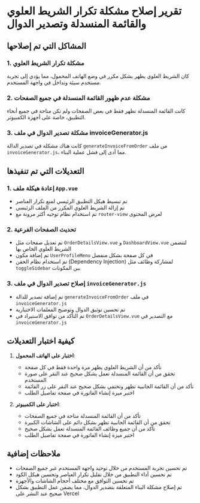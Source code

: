 # تقرير إصلاح مشكلة تكرار الشريط العلوي والقائمة المنسدلة وتصدير الدوال

## المشاكل التي تم إصلاحها

### 1. مشكلة تكرار الشريط العلوي
كان الشريط العلوي يظهر بشكل مكرر في وضع الهاتف المحمول، مما يؤدي إلى تجربة مستخدم سيئة وتداخل في واجهة المستخدم.

### 2. مشكلة عدم ظهور القائمة المنسدلة في جميع الصفحات
كانت القائمة المنسدلة تظهر فقط في بعض الصفحات ولم تكن متاحة في جميع أنحاء التطبيق، خاصة على أجهزة الكمبيوتر.

### 3. مشكلة تصدير الدوال في ملف invoiceGenerator.js
كانت هناك مشكلة في تصدير الدالة `generateInvoiceFromOrder` من ملف `invoiceGenerator.js`، مما أدى إلى فشل عملية البناء.

## التعديلات التي تم تنفيذها

### 1. إعادة هيكلة ملف `App.vue`
- تم تبسيط هيكل التطبيق الرئيسي لمنع تكرار العناصر
- تم إزالة الشريط العلوي المكرر من الملف الرئيسي
- تم استخدام نظام توجيه أكثر مرونة مع `router-view` لعرض المحتوى

### 2. تحديث الصفحات الفرعية
- تم تعديل صفحات مثل `OrderDetailsView.vue` و `DashboardView.vue` لتتضمن الشريط العلوي الخاص بها
- تم إضافة مكون `UserProfileMenu` في كل صفحة بشكل منفصل
- تم استخدام نظام الحقن (Dependency Injection) لمشاركة وظائف مثل `toggleSidebar` بين المكونات

### 3. إصلاح تصدير الدوال في ملف `invoiceGenerator.js`
- تم إضافة تصدير للدالة `generateInvoiceFromOrder` في ملف `invoiceGenerator.js`
- تم تحسين توثيق الدوال وتوضيح المعلمات الاختيارية
- تم التأكد من توافق الاستيراد في `OrderDetailsView.vue` مع التصدير في `invoiceGenerator.js`

## كيفية اختبار التعديلات

1. **اختبار على الهاتف المحمول**:
   - تأكد من أن الشريط العلوي يظهر مرة واحدة فقط في كل صفحة
   - تحقق من أن القائمة المنسدلة تعمل بشكل صحيح عند النقر على صورة المستخدم
   - تأكد من أن القائمة الجانبية تظهر وتختفي بشكل صحيح عند النقر على زر القائمة
   - اختبر ميزة إنشاء الفاتورة في صفحة تفاصيل الطلب

2. **اختبار على الكمبيوتر**:
   - تأكد من أن القائمة المنسدلة متاحة في جميع الصفحات
   - تحقق من أن القائمة الجانبية تظهر بشكل دائم على الشاشات الكبيرة
   - تأكد من أن جميع وظائف القائمة المنسدلة تعمل بشكل صحيح
   - اختبر ميزة إنشاء الفاتورة في صفحة تفاصيل الطلب

## ملاحظات إضافية

- تم تحسين تجربة المستخدم من خلال توحيد واجهة المستخدم عبر جميع الصفحات
- تم تحسين أداء التطبيق من خلال تقليل تكرار العناصر وتحسين هيكل الكود
- تم تحسين التوافق مع مختلف أحجام الشاشات والأجهزة
- تم إصلاح مشكلة البناء المتعلقة بتصدير الدوال، مما يضمن عمل التطبيق بشكل صحيح عند النشر على Vercel
